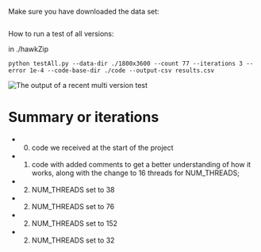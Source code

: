 
Make sure you have downloaded the data set:
```

```

How to run a test of all versions:

in ./hawkZip

```
python testAll.py --data-dir ./1800x3600 --count 77 --iterations 3 --error 1e-4 --code-base-dir ./code --output-csv results.csv
```
![The output of a recent multi version test](./screenshots/testOutput1.png)

# Summary or iterations
- 0. code we received at the start of the project
- 1. code with added comments to get a better understanding of how it works, along with the change to 16 threads for NUM_THREADS;
- 2. NUM_THREADS set to 38
- 2. NUM_THREADS set to 76
- 2. NUM_THREADS set to 152
- 2. NUM_THREADS set to 32
